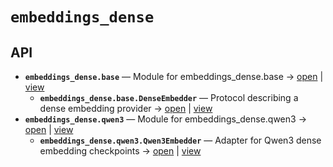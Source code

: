 # `embeddings_dense`

<!-- START doctoc generated TOC please keep comment here to allow auto update -->
<!-- END doctoc generated TOC please keep comment here to allow auto update -->

## API
- **`embeddings_dense.base`** — Module for embeddings_dense.base → [open](./base.py:1:1) | [view](https://github.com/paul-heyse/kgfoundry/blob/0158375af4dd3ecccea4eb2e12a69dcba52db136/src/embeddings_dense/base.py#L1)
  - **`embeddings_dense.base.DenseEmbedder`** — Protocol describing a dense embedding provider → [open](./base.py:15:1) | [view](https://github.com/paul-heyse/kgfoundry/blob/0158375af4dd3ecccea4eb2e12a69dcba52db136/src/embeddings_dense/base.py#L15-L23)
- **`embeddings_dense.qwen3`** — Module for embeddings_dense.qwen3 → [open](./qwen3.py:1:1) | [view](https://github.com/paul-heyse/kgfoundry/blob/0158375af4dd3ecccea4eb2e12a69dcba52db136/src/embeddings_dense/qwen3.py#L1)
  - **`embeddings_dense.qwen3.Qwen3Embedder`** — Adapter for Qwen3 dense embedding checkpoints → [open](./qwen3.py:8:1) | [view](https://github.com/paul-heyse/kgfoundry/blob/0158375af4dd3ecccea4eb2e12a69dcba52db136/src/embeddings_dense/qwen3.py#L8-L11)
